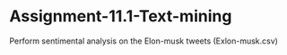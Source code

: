 # Assignment-11.1-Text-mining

Perform sentimental analysis on the Elon-musk tweets (Exlon-musk.csv)

